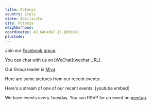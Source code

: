 ```yaml
---
title: Potenza
country: Italy
state: Basilicata
city: Potenza
neighborhood: 
coordinates: 40.6404067,15.8056041
plusCode:
---
```

Join our [Facebook group](https://www.facebook.com/groups/freecodecamp.potenza).

You can chat with us on [WeChat](wechat URL).

Our Group leader is [Miya](freecodecamp.org/miya)

Here are some pictures from our recent events:
![]().

Here's a stream of one of our recent events:
[youtube embed]

We have events every Tuesday. You can RSVP for an event on [meetup](meetupurl).
